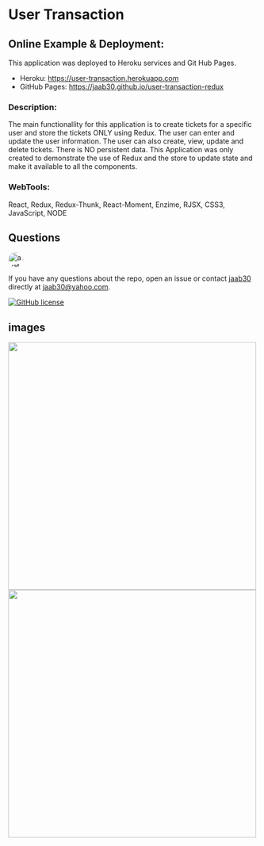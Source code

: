 # User Transaction

## Online Example & Deployment:

This application was deployed to Heroku services and Git Hub Pages. 
-   Heroku: https://user-transaction.herokuapp.com
-   GitHub Pages: https://jaab30.github.io/user-transaction-redux

### Description:

The main functionallity for this application is to create tickets for a specific user and store the tickets ONLY using Redux. The user can enter and update the user information. The user can also create, view, update and delete tickets. There is NO persistent data. This Application was only created to demonstrate the use of Redux and the store to update state and make it available to all the components.

### WebTools: 
    
React, Redux, Redux-Thunk, React-Moment, Enzime, RJSX, CSS3, JavaScript, NODE

## Questions

<img src="https://avatars0.githubusercontent.com/u/40499942?v=4" alt="avatar" style="border-radius: 16px" width="30" />

If you have any questions about the repo, open an issue or contact [jaab30](https://github.com/jaab30) directly at jaab30@yahoo.com.

[![GitHub license](https://img.shields.io/badge/license-MIT-blue.svg)](https://github.com/jaab30/user-transaction-redux)

## images

<img src="https://user-images.githubusercontent.com/40499942/75950160-644ad880-5e76-11ea-8661-a6c3a788366a.png" width="500px"/>
<br>
<img src="https://user-images.githubusercontent.com/40499942/75950295-c4da1580-5e76-11ea-8c7b-6993c763a545.png" width="500px"/>



